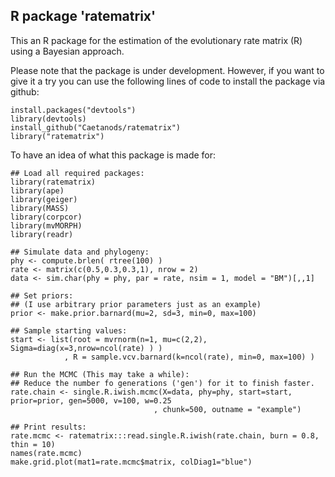 ## R package 'ratematrix'
This an R package for the estimation of the evolutionary rate matrix (R) using a Bayesian approach.

Please note that the package is under development. However, if you want to give it a try you can use the following lines of code to install the package via github:
```
install.packages("devtools")
library(devtools)
install_github("Caetanods/ratematrix")
library("ratematrix")
```

To have an idea of what this package is made for:
```
## Load all required packages:
library(ratematrix)
library(ape)
library(geiger)
library(MASS)
library(corpcor)
library(mvMORPH)
library(readr)

## Simulate data and phylogeny:
phy <- compute.brlen( rtree(100) )
rate <- matrix(c(0.5,0.3,0.3,1), nrow = 2)
data <- sim.char(phy = phy, par = rate, nsim = 1, model = "BM")[,,1]

## Set priors:
## (I use arbitrary prior parameters just as an example)
prior <- make.prior.barnard(mu=2, sd=3, min=0, max=100)

## Sample starting values:
start <- list(root = mvrnorm(n=1, mu=c(2,2), Sigma=diag(x=3,nrow=ncol(rate) ) )
            , R = sample.vcv.barnard(k=ncol(rate), min=0, max=100) )

## Run the MCMC (This may take a while):
## Reduce the number fo generations ('gen') for it to finish faster.
rate.chain <- single.R.iwish.mcmc(X=data, phy=phy, start=start, prior=prior, gen=5000, v=100, w=0.25
                                , chunk=500, outname = "example")

## Print results:
rate.mcmc <- ratematrix:::read.single.R.iwish(rate.chain, burn = 0.8, thin = 10)
names(rate.mcmc)
make.grid.plot(mat1=rate.mcmc$matrix, colDiag1="blue")
```
